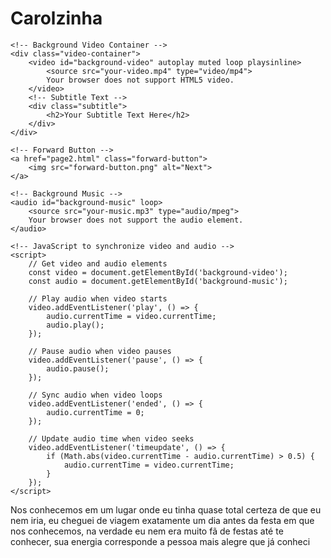 # Carolzinha

<!DOCTYPE html>
<html lang="en">
<head>
    <meta charset="UTF-8">
    <title>Romantic Video Page</title>
    <!-- Include the custom font -->
    <link href="https://fonts.googleapis.com/css?family=Great+Vibes&display=swap" rel="stylesheet">
    <link rel="stylesheet" href="styles.css">
</head>
<body>

    <!-- Background Video Container -->
    <div class="video-container">
        <video id="background-video" autoplay muted loop playsinline>
            <source src="your-video.mp4" type="video/mp4">
            Your browser does not support HTML5 video.
        </video>
        <!-- Subtitle Text -->
        <div class="subtitle">
            <h2>Your Subtitle Text Here</h2>
        </div>
    </div>

    <!-- Forward Button -->
    <a href="page2.html" class="forward-button">
        <img src="forward-button.png" alt="Next">
    </a>

    <!-- Background Music -->
    <audio id="background-music" loop>
        <source src="your-music.mp3" type="audio/mpeg">
        Your browser does not support the audio element.
    </audio>

    <!-- JavaScript to synchronize video and audio -->
    <script>
        // Get video and audio elements
        const video = document.getElementById('background-video');
        const audio = document.getElementById('background-music');

        // Play audio when video starts
        video.addEventListener('play', () => {
            audio.currentTime = video.currentTime;
            audio.play();
        });

        // Pause audio when video pauses
        video.addEventListener('pause', () => {
            audio.pause();
        });

        // Sync audio when video loops
        video.addEventListener('ended', () => {
            audio.currentTime = 0;
        });

        // Update audio time when video seeks
        video.addEventListener('timeupdate', () => {
            if (Math.abs(video.currentTime - audio.currentTime) > 0.5) {
                audio.currentTime = video.currentTime;
            }
        });
    </script>

</body>
</html>

Nos conhecemos em um lugar onde eu tinha quase total certeza de que eu nem iria, eu cheguei de viagem exatamente um dia antes da festa em que nos conhecemos, na verdade eu nem era muito fã de festas até te conhecer, sua energia corresponde a pessoa mais alegre que já conheci</h2>
        </div>